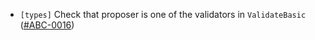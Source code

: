 - `[types]` Check that proposer is one of the validators in `ValidateBasic`
  ([\#ABC-0016](https://github.com/depinnetwork/por-consensus/security/advisories/GHSA-g5xx-c4hv-9ccc))
